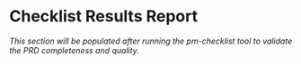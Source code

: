 # Checklist Results Report

*This section will be populated after running the pm-checklist tool to validate the PRD completeness and quality.*

